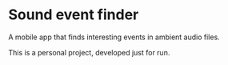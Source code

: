 # Sound event finder

A mobile app that finds interesting events in ambient audio files.

This is a personal project, developed just for run.

